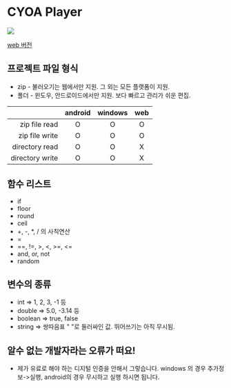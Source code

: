 # CYOA Player
<img src="https://img.shields.io/badge/CYOAP-0.1.4-green"></img>

[web 버전](https://n7484443.github.io/FlutterCyoap/)

## 프로젝트 파일 형식
* zip - 불러오기는 웹에서만 지원. 그 외는 모든 플랫폼이 지원.
* 폴더 - 윈도우, 안드로이드에서만 지원. 보다 빠르고 관리가 쉬운 편집.

| | android | windows | web |
|---:|:---:|:---:|:---:|
| zip file read | O | O | O |
| zip file write | O | O | O |
| directory read | O | O | X |
| directory write | O | O | X |


## 함수 리스트
* if
* floor
* round
* ceil
* +, -, *, / 의 사칙연산
* =
* ==, !=, >, <, >=, <=
* and, or, not
* random

## 변수의 종류
* int => 1, 2, 3, -1 등
* double => 5.0, -3.14 등
* boolean => true, false
* string => 쌍따음표 " "로 둘러싸인 값. 뛰어쓰기는 아직 무시됨.

## 알수 없는 개발자라는 오류가 떠요!
* 제가 유료로 해야 하는 디지털 인증을 안해서 그렇습니다. windows 의 경우 추가정보->실행, android의 경우 무시하고 실행 하시면 됩니다.
